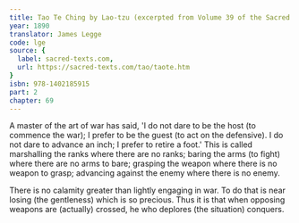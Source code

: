 ```yaml
---
title: Tao Te Ching by Lao-tzu (excerpted from Volume 39 of the Sacred Books of the East.)
year: 1890
translator: James Legge
code: lge
source: {
  label: sacred-texts.com,
  url: https://sacred-texts.com/tao/taote.htm
}
isbn: 978-1402185915
part: 2
chapter: 69
---
```

A master of the art of war has said, 'I do not dare to be the host (to commence the war); I prefer to be the guest (to act on the defensive).
I do not dare to advance an inch; I prefer to retire a foot.' This is called marshalling the ranks where there are no ranks; baring the arms (to fight) where there are no arms to bare; grasping the weapon where there is no weapon to grasp; advancing against the enemy where there is no enemy. 

There is no calamity greater than lightly engaging in war. To do that is near losing (the gentleness) which is so precious. Thus it is that when opposing weapons are (actually) crossed, he who deplores (the situation) conquers.